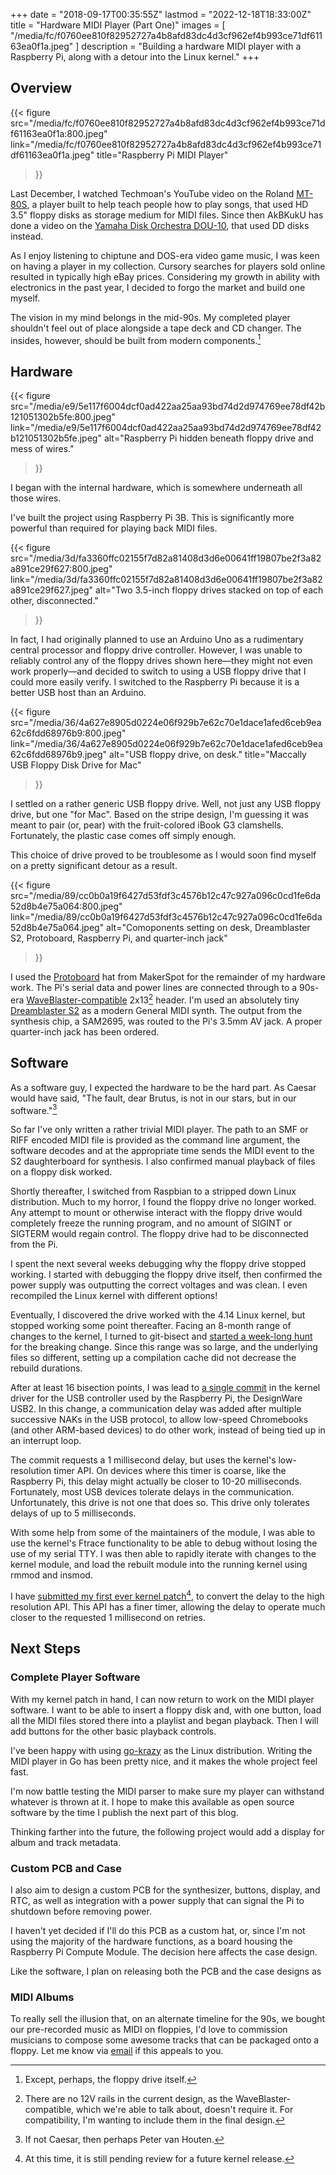 +++
date = "2018-09-17T00:35:55Z"
lastmod = "2022-12-18T18:33:00Z"
title = "Hardware MIDI Player (Part One)"
images = [
  "/media/fc/f0760ee810f82952727a4b8afd83dc4d3cf962ef4b993ce71df61163ea0f1a.jpeg"
]
description = "Building a hardware MIDI player with a Raspberry Pi, along with a detour into the Linux kernel."
+++

## Overview

{{< figure src="/media/fc/f0760ee810f82952727a4b8afd83dc4d3cf962ef4b993ce71df61163ea0f1a:800.jpeg"
           link="/media/fc/f0760ee810f82952727a4b8afd83dc4d3cf962ef4b993ce71df61163ea0f1a.jpeg"
           title="Raspberry Pi MIDI Player"
  >}}

Last December, I watched Techmoan's YouTube video on the Roland
[MT-80S][mt-80s], a player built to help teach people how to play songs, that
used HD 3.5" floppy disks as storage medium for MIDI files. Since then AkBKukU
has done a video on the [Yamaha Disk Orchestra DOU-10][DOU-10], that used DD
disks instead.

[mt-80s]: https://www.youtube.com/watch?v=5ks3ucumilU
[dou-10]: https://www.youtube.com/watch?v=O-6xUhR9JAY

As I enjoy listening to chiptune and DOS-era video game music, I was keen on
having a player in my collection. Cursory searches for players sold online
resulted in typically high eBay prices.  Considering my growth in ability with
electronics in the past year, I decided to forgo the market  and build one
myself.

The vision in my mind belongs in the mid-90s. My completed player shouldn't
feel out of place  alongside a tape deck and CD changer. The insides, however,
should be built from modern components.[^1]

[^1]: Except, perhaps, the floppy drive itself.

## Hardware

{{< figure src="/media/e9/5e117f6004dcf0ad422aa25aa93bd74d2d974769ee78df42b121051302b5fe:800.jpeg"
           link="/media/e9/5e117f6004dcf0ad422aa25aa93bd74d2d974769ee78df42b121051302b5fe.jpeg"
           alt="Raspberry Pi hidden beneath floppy drive and mess of wires."
  >}}

I began with the internal hardware, which is somewhere underneath all those
wires.

I've built the project using Raspberry Pi 3B. This is significantly more
powerful than required for playing back MIDI files.

{{< figure src="/media/3d/fa3360ffc02155f7d82a81408d3d6e00641ff19807be2f3a82a891ce29f627:800.jpeg"
           link="/media/3d/fa3360ffc02155f7d82a81408d3d6e00641ff19807be2f3a82a891ce29f627.jpeg"
           alt="Two 3.5-inch floppy drives stacked on top of each other, disconnected."
  >}}

In fact, I had originally planned to use an Arduino Uno as a rudimentary
central processor and floppy drive controller. However, I was unable to
reliably control any of the floppy drives shown here—they might not even work
properly—and decided to switch to using a USB floppy drive that I could more
easily verify. I switched to the Raspberry Pi because it is a better USB host
than an Arduino.

{{< figure src="/media/36/4a627e8905d0224e06f929b7e62c70e1dace1afed6ceb9ea62c6fdd68976b9:800.jpeg"
           link="/media/36/4a627e8905d0224e06f929b7e62c70e1dace1afed6ceb9ea62c6fdd68976b9.jpeg"
           alt="USB floppy drive, on desk."
           title="Maccally USB Floppy Disk Drive for Mac"
  >}}

I settled on  a rather generic USB floppy drive. Well, not just any USB floppy
drive, but one "for Mac". Based on the stripe design, I'm guessing it was meant
to pair (or, pear) with the fruit-colored iBook G3 clamshells. Fortunately, the
plastic case comes off simply enough.

This choice of drive proved to be troublesome as I would soon find myself on
a pretty significant detour as a result. 

{{< figure src="/media/89/cc0b0a19f6427d53fdf3c4576b12c47c927a096c0cd1fe6da52d8b4e75a064:800.jpeg"
           link="/media/89/cc0b0a19f6427d53fdf3c4576b12c47c927a096c0cd1fe6da52d8b4e75a064.jpeg"
           alt="Comoponents setting on desk, Dreamblaster S2, Protoboard, Raspberry Pi, and quarter-inch jack"
  >}}

I used the [Protoboard][protoboard] hat from MakerSpot for the remainder of my
hardware work.  The Pi's serial data and power lines are connected through to
a 90s-era [WaveBlaster-compatible][waveblaster] 2x13[^2] header. I'm used an
absolutely tiny [Dreamblaster S2][dreamblaster] as a modern General MIDI synth.
The output from the synthesis chip, a SAM2695, was routed to the Pi's 3.5mm AV
jack. A proper quarter-inch jack has been ordered.

[protoboard]:
https://www.amazon.com/MakerSpot-Raspberry-Protoboard-Breadboard-Prototyping/dp/B01M3SI88S
[waveblaster]: http://members.home.nl/c.kersten/
[dreamblaster]: https://www.serdashop.com/waveblaster

[^2]: There are no 12V rails in the current design, as the
	WaveBlaster-compatible, which we're able to talk about, doesn't require it.
	For compatibility, I'm wanting to include them in the final design.

## Software

As a software guy, I expected the hardware to be the hard part. As Caesar would
have said, "The fault, dear Brutus, is not in our stars, but in our software."[^3]

[^3]: If not Caesar, then perhaps Peter van Houten.

So far I've only written a rather trivial MIDI player. The path to an SMF or
RIFF encoded MIDI file is provided as the command line argument, the software
decodes and at the appropriate time sends the MIDI event to the S2
daughterboard for synthesis. I also confirmed manual playback of files on
a floppy disk worked.

Shortly thereafter, I switched from Raspbian to a stripped down Linux
distribution. Much to my horror, I found the floppy drive no longer worked. Any
attempt to mount or otherwise interact with the floppy drive would completely
freeze the running program, and no amount of SIGINT or SIGTERM would regain
control. The floppy drive had to be disconnected from the Pi.

I spent the next several weeks debugging why the floppy drive stopped working.
I started with debugging the floppy drive itself, then confirmed the power
supply was outputting the correct voltages and was clean. I even recompiled the
Linux kernel with different options!

Eventually, I discovered the drive worked with the 4.14 Linux kernel, but
stopped working some point thereafter. Facing an 8-month range of changes to
the kernel, I turned to git-bisect and [started a week-long hunt][hunt] for the
breaking change. Since this range was so large, and the underlying files so
different, setting up a compilation cache did not decrease the rebuild
durations.

[hunt]: https://archive.vn/IqsHn

After at least 16 bisection points, I was lead to [a single commit][38d2b5fb75]
in the kernel driver for the USB controller used by the Raspberry Pi, the
DesignWare USB2. In this change, a communication delay was added after multiple
successive NAKs in the USB protocol, to allow low-speed Chromebooks (and other
ARM-based devices) to do other work, instead of being tied up in an interrupt
loop.

[38d2b5fb75]:
https://github.com/torvalds/linux/commit/38d2b5fb75c15923fb89c32134516a623515bce4

The commit requests a 1 millisecond delay, but uses the kernel's low-resolution
timer API. On devices where this timer is coarse, like the Raspberry Pi, this
delay might actually be closer to 10-20 milliseconds. Fortunately, most USB
devices tolerate delays in the communication. Unfortunately, this drive is not
one that does so. This drive only tolerates delays of up to 5 milliseconds.

With some help from some of the maintainers of the module, I was able to use
the kernel's Ftrace  functionality to be able to debug without losing the use
of my serial TTY. I was then able to rapidly iterate with changes to the kernel
module, and load the rebuilt module into the running kernel using rmmod and
insmod.

I have [submitted my first ever kernel patch][patchworks][^4], to convert the delay to the high
resolution API. This API has a finer timer, allowing the delay to operate much
closer to the requested 1 millisecond on retries.

[patchworks]: https://patchwork.kernel.org/patch/10593569/

[^4]: At this time, it is still pending review for a future kernel release.

## Next Steps

### Complete Player Software

With my kernel patch in hand, I can now return to work on the MIDI player
software. I want to be able to insert a floppy disk and, with one button, load
all the MIDI files stored there into a playlist and began playback. Then I will
add buttons for the other basic playback controls.

I've been happy with using [go-krazy][go-krazy] as the Linux distribution. Writing the MIDI
player in Go has been pretty nice, and it makes the whole project feel fast.

[go-krazy]: https://gokrazy.org/

I'm now battle testing the MIDI parser to make sure my player can withstand
whatever is thrown at it. I hope to make this available as open source software
by the time I publish the next part of this blog.

Thinking farther into the future, the following project would add a display for
album and track metadata.

### Custom PCB and Case

I also aim to design a custom PCB for the synthesizer, buttons, display, and
RTC, as well as integration with a power supply that can signal the Pi to
shutdown before removing power.

I haven't yet decided if I'll do this PCB as a custom hat, or, since I'm not
using the majority of the hardware functions, as a board housing the Raspberry
Pi Compute Module. The decision here affects the case design.

Like the software, I plan on releasing both the PCB and the case designs as

### MIDI Albums

To really sell the illusion that, on an alternate timeline for the 90s, we
bought our pre-recorded music as MIDI on floppies, I'd love to commission
musicians to compose some awesome tracks that can be packaged onto a floppy.
Let me know via [email] if this appeals to you.

[email]: mailto:terin@terinstock.com
